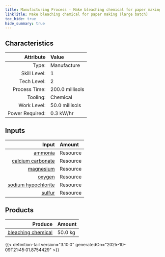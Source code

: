 ```yaml
---
title: Manufacturing Process - Make bleaching chemical for paper making (large batch)
linkTitle: Make bleaching chemical for paper making (large batch)
toc_hide: true
hide_summary: true
---
```

<!-- This is generated by the MarsSim HelpGenertor, do not edit. -->


## Characteristics

| Attribute      | Value |
|--------:|:------|
|Type:|Manufacture|
|Skill Level:|1|
|Tech Level:|2|
|Process Time:|200.0 millisols|
|Tooling:|Chemical|
|Work Level:|50.0 millisols|
|Power Required:|0.3 kW/hr|

## Inputs

| Input      | Amount |
|--------:|:------|
|[ammonia](/docs/definitions/resource/ammonia)|Resource|5.0 kg|
|[calcium carbonate](/docs/definitions/resource/calcium-carbonate)|Resource|10.0 kg|
|[magnesium](/docs/definitions/resource/magnesium)|Resource|5.0 kg|
|[oxygen](/docs/definitions/resource/oxygen)|Resource|20.0 kg|
|[sodium hypochlorite](/docs/definitions/resource/sodium-hypochlorite)|Resource|5.0 kg|
|[sulfur](/docs/definitions/resource/sulfur)|Resource|5.0 kg|

## Products


| Produce      | Amount |
|--------:|:------|
|[bleaching chemical](/docs/definitions/resource/bleaching-chemical)|50.0 kg|



{{< definition-tail version="3.10.0" generatedOn="2025-10-09T21:45:01.8754429" >}}



